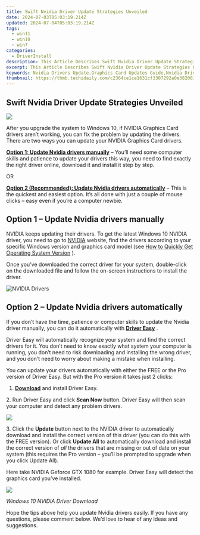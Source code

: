 ```yaml
---
title: Swift Nvidia Driver Update Strategies Unveiled
date: 2024-07-03T05:03:19.214Z
updated: 2024-07-04T05:03:19.214Z
tags:
  - win11
  - win10
  - win7
categories:
  - DriverInstall
description: This Article Describes Swift Nvidia Driver Update Strategies Unveiled
excerpt: This Article Describes Swift Nvidia Driver Update Strategies Unveiled
keywords: Nvidia Drivers Update,Graphics Card Updates Guide,Nvidia Drivers Strategy,Latest Nvidia Graphics Driver Release,Optimizing GPU Performance with Drivers,Nvidia Tech Updates for Gaming PCs,Swift Nvidia Driver Rollout Tips
thumbnail: https://thmb.techidaily.com/c2364ce1ce1631cf3307292a0e382081e93d8f200b22ab446d3c669b5473d173.jpg
---
```


## Swift Nvidia Driver Update Strategies Unveiled

![](https://images.drivereasy.com/wp-content/uploads/2015/09/nvidia-drivers-2.jpg)

 After you upgrade the system to Windows 10, if NVIDIA Graphics Card drivers aren’t working, you can fix the problem by updating the drivers. There are two ways you can update your NVIDIA Graphics Card drivers.

[**Option 1: Update Nvidia drivers manually**](#manually) – You’ll need some computer skills and patience to update your drivers this way, you need to find exactly the right driver online, download it and install it step by step.

OR

[**Option 2 (Recommended): Update Nvidia drivers automatically**](#auto) – This is the quickest and easiest option. It’s all done with just a couple of mouse clicks – easy even if you’re a computer newbie.

## **Option 1 – Update Nvidia drivers manually**

 NVIDIA keeps updating their drivers. To get the latest Windows 10 NVIDIA driver, you need to go to [NVIDIA](https://tools.techidaily.com/drivereasy/download/) website, find the drivers according to your specific Windows version and graphics card model (see [How to Quickly Get Operating System Version](https://tools.techidaily.com/drivereasy/download/) ).

 Once you’ve downloaded the correct driver for your system, double-click on the downloaded file and follow the on-screen instructions to install the driver.

![NVIDIA Drivers](https://images.drivereasy.com/wp-content/uploads/2016/09/img_57ccd935a0f0a.jpg)

## **Option 2 – Update Nvidia drivers automatically**

 If you don’t have the time, patience or computer skills to update the Nvidia driver manually, you can do it automatically with **[Driver Easy](https://tools.techidaily.com/drivereasy/download/)**  .

 Driver Easy will automatically recognize your system and find the correct drivers for it. You don’t need to know exactly what system your computer is running, you don’t need to risk downloading and installing the wrong driver, and you don’t need to worry about making a mistake when installing.

 You can update your drivers automatically with either the FREE or the Pro version of Driver Easy. But with the Pro version it takes just 2 clicks:

 1. **[Download](https://tools.techidaily.com/drivereasy/download/)**   and install Driver Easy.

 2\. Run Driver Easy and click **Scan Now**   button. Driver Easy will then scan your computer and detect any problem drivers.

![](https://images.drivereasy.com/wp-content/uploads/2017/04/img_58ef15c21527f.jpg)

 3\. Click the **Update** button next to the NVIDIA driver to automatically download and install the correct version of this driver (you can do this with the FREE version). Or click **Update All**  to automatically download and install the correct version of _all_   the drivers that are missing or out of date on your system (this requires the Pro version – you’ll be prompted to upgrade when you click Update All).

 Here take NVIDIA Geforce GTX 1080 for example. Driver Easy will detect the graphics card you’ve installed.

![](https://images.drivereasy.com/wp-content/uploads/2017/04/img_58ef15cf843b5.jpg)

_Windows 10 NVIDIA Driver Download_

 Hope the tips above help you update Nvidia drivers easily. If you have any questions, please comment below. We’d love to hear of any ideas and suggestions.

<ins class="adsbygoogle"
     style="display:block"
     data-ad-format="autorelaxed"
     data-ad-client="ca-pub-7571918770474297"
     data-ad-slot="1223367746"></ins>



<ins class="adsbygoogle"
     style="display:block"
     data-ad-client="ca-pub-7571918770474297"
     data-ad-slot="8358498916"
     data-ad-format="auto"
     data-full-width-responsive="true"></ins>


